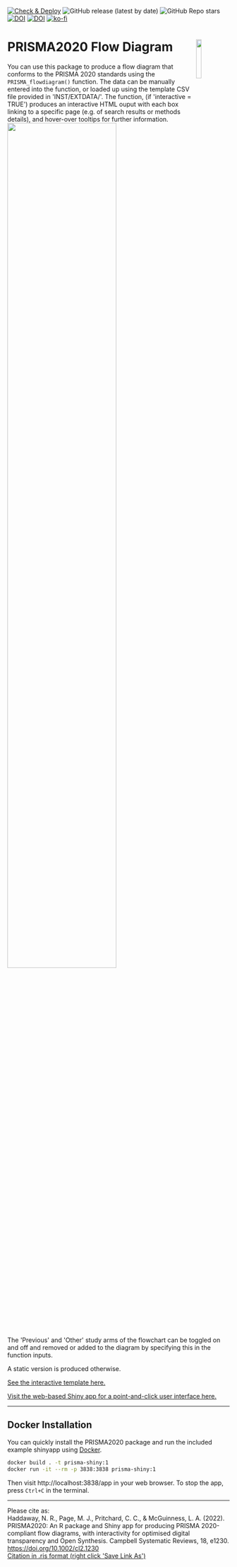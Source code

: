 <!-- badges: start -->
[![Check & Deploy](https://github.com/prisma-flowdiagram/PRISMA2020/actions/workflows/check-and-deploy.yml/badge.svg)](https://github.com/prisma-flowdiagram/PRISMA2020/actions/workflows/check-and-deploy.yml)
![GitHub release (latest by date)](https://img.shields.io/github/v/release/prisma-flowdiagram/PRISMA2020)
![GitHub Repo stars](https://img.shields.io/github/stars/prisma-flowdiagram/PRISMA2020?style=social)
[![DOI](https://zenodo.org/badge/DOI/10.5281/zenodo.4287834.svg)](https://doi.org/10.5281/zenodo.4287834)
[![DOI](https://zenodo.org/badge/DOI/10.1002/cl2.1230.svg)](https://doi.org/10.1002/cl2.1230)
[![ko-fi](https://ko-fi.com/img/githubbutton_sm.svg)](https://ko-fi.com/O5O4JQJ5W)
<!-- badges: end -->

# PRISMA2020 Flow Diagram <img src="https://raw.githubusercontent.com/prisma-flowdiagram/PRISMA2020/master/PRISMA2020-hex.png" align="right" width="15%"/>

You can use this package to produce a flow diagram that conforms to the PRISMA 2020 standards using the `PRISMA_flowdiagram()` function. The data can be manually entered into the function, or loaded up using the template CSV file provided in 'INST/EXTDATA/'. The function, (if 'interactive = TRUE') produces an interactive HTML ouput with each box linking to a specific page (e.g. of search results or methods details), and hover-over tooltips for further information. 
<br>
<img src="https://raw.githubusercontent.com/prisma-flowdiagram/PRISMA2020/master/inst/extdata/PRISMA.png" width="70%" />
<br>

The 'Previous' and 'Other' study arms of the flowchart can be toggled on and off and removed or added to the diagram by specifying this in the function inputs.

A static version is produced otherwise.  

<a href="https://srflowdiagram.github.io/template.html" target="_blank">See the interactive template here.</a><br>


<a href="https://estech.shinyapps.io/prisma_flowdiagram/" target="_blank">Visit the web-based Shiny app for a point-and-click user interface here.</a>

---
## Docker Installation

You can quickly install the PRISMA2020 package and run the included
example shinyapp using [Docker](https://docs.docker.com/engine/install/).

```bash
docker build . -t prisma-shiny:1
docker run -it --rm -p 3838:3838 prisma-shiny:1
```

Then visit http://localhost:3838/app in your web browser.
To stop the app, press `Ctrl+C` in the terminal.

---

Please cite as:<br>
 Haddaway, N. R., Page, M. J., Pritchard, C. C., & McGuinness, L. A. (2022). PRISMA2020: An R package and Shiny app for producing PRISMA 2020-compliant flow diagrams, with interactivity for optimised digital transparency and Open Synthesis. Campbell Systematic Reviews, 18, e1230. <a href=https://doi.org/10.1002/cl2.1230>https://doi.org/10.1002/cl2.1230</a><br>
<a id="raw-url" href="https://raw.githubusercontent.com/nealhaddaway/PRISMA2020/master/inst/extdata/citation.ris">Citation in .ris format (right click 'Save Link As')</a>
